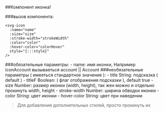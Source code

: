 ##Компонент иконка!

###вызов компонента:
```vue
<svg-icon
  :name="name"
  :size="size"
  :stroke-width="strokeWidth"
  :color="color"
  :hover-color="colorHover"
  style="{:::style}"
/>
```
###обязательные параметры:
    - name: имя иконки, Например iconAccount вызываеться account || Account
###необязательные параметры ( имееться стандартное значение ):
    - title String: подсказка ( default )
    - titleF Boolean: ( флаг отображения подсказки ), default true
    - size Number: размер иконки (width, height), так жен можно и отдельно прокинуть width, height 
    - stroke-width Number: ширина обводки иконки
    - color String: цвет иконки
    - hover-color String: цвет при наведении      
    
>Для добавления дополнительных стилей, просто прокинуть их    
    